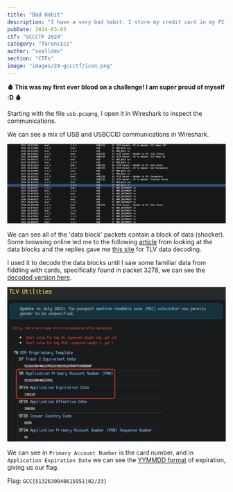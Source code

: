 ```yaml
---
title: "Bad Habit"
description: "I have a very bad habit: I store my credit card in my PC's smart card reader. An attacker is stealing its information. Can you recover the number and expiration date on the front of my credit card?\n\nFlag format: `GCC{1234123412341234|MM/YY}`"
pubDate: 2024-03-03
ctf: "GCCCTF 2024"
category: "forensics"
author: "sealldev"
section: "CTFs"
image: "images/24-gccctf/icon.png"
---
```


**🩸 This was my first ever blood on a challenge! I am super proud of myself :D 🩸**

Starting with the file `usb.pcapng`, I open it in Wireshark to inspect the communications.

We can see a mix of USB and USBCCID communications in Wireshark.

![communication.png](images/24-gccctf/communication.png)

We can see all of the 'data block' packets contain a block of data (shocker). Some browsing online led me to the following [article](https://stackoverflow.com/questions/15059580/reading-emv-card-using-ppse-and-not-pse) from looking at the data blocks and the replies gave me [this site](https://emvlab.org/tlvutils) for TLV data decoding.

I used it to decode the data blocks until I saw some familiar data from fiddling with cards, specifically found in packet 3278, we can see the [decoded version here](https://emvlab.org/tlvutils/?data=7081a857135132630040615951d23022016950876900000f5a0851326300406159515f24032302285f25032002015f280202505f3401018c279f02069f03069f1a0295055f2a029a039c019f37049f35019f45029f4c089f34039f21039f7c148d12910a8a0295059f37049f4c089f02069f03068e0a00000000000000001f039f0702ff009f080200039f0d05b4606080009f0e0500100000009f0f05b4606098009f420209).

![parsed.png](images/24-gccctf/parsed.png)

We can see in `Primary Account Number` is the card number, and in `Application Expiration Date` we can see the [YYMMDD format](https://emvlab.org/emvtags/show/t5F24/) of expiration, giving us our flag.

Flag: `GCC{5132630040615951|02/23}`